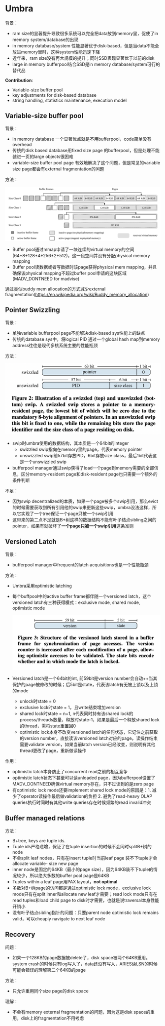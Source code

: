 # Umbra

背景：

- ram size的显著提升导致很多系统可以完全把data放到memory里，促使了in memory system/database的出现
- in memory database/system 性能显著优于disk-based，但是当data不能全放进memory里时，这种system性能迅速下降
- 近年来，ram size没有再大规模的提升；同时SSD表现显著优于以前的disk
- large in memory bufferpool结合SSD是in memory database/system可行的替代品

**Contribution**:

- Variable-size buffer pool
- key adjustments for disk-based database
- string handling, statistics maintenance, execution model

## **Variable-size buffer pool**

背景：

- in memory database 一个显著优点就是不用bufferpool，code简单没有overhead
- 传统的disk based database用fixed size page 的bufferpool，但是处理不能装进一页的large objects很困难
- variable-size buffer pool page 有效地解决了这个问题，但是常见的variable size page都会有external fragmentation的问题

方法：

![image-20231101150440177](./img/umbra/variable-size.png)

- Buffer pool通过mmap申请了一块连续的virtual memory的空间(64\*8+128\*4+256\*2+512)，这一段空间并没有分配physical memory mapping
- Buffer pool读数据或者写数据时该page获得physical mem mapping，并且确保该physical mapping不超过buffer pool申请的这块区域(MADV_DONTNEED for madvise)

通过类似buddy mem allocation的方式减少external fragmentation(https://en.wikipedia.org/wiki/Buddy_memory_allocation)

## Pointer Swizzling

背景：

- 单独variable bufferpool page不能解决disk-based sys性能上的缺点
- 传统的database sys中，将logical PID 通过一个global hash map到memory address往往是现代多核系统主要的性能瓶颈

方法：

![image-20231101152140988](./img/umbra/pointer_swizzling.png)

- swip时umbra使用的数据结构，其本质是一个64bit的integer
  - swizzled swip指向在memory里的page，代表memory pointer
  - unswizzled swip前57bit存放PID，6bit存放size class，最后1bit代表这是一个unswizzled swip
- bufferpool manager通过swip获得了load一个page到memory需要的全部信息，区分memory-resident page和disk-resident page也只需要一个额外的条件判断

不足：

- 因为swip decentralized的本质，如果一个page被多个swip引用，那么evict的时候需要获取到所有引用他的swip来更新这些swip，umbra没法这样，所以它实现了一个tree保证一个page只被一个swip引用
- 这带来的第二点不足就是B+树这样的数据结构不能有叶子结点sibling之间的pointer，如果有就破坏了**一个page只被一个swip引用**这条准则

## Versioned Latch

背景：

- bufferpool manager中frequent的latch acquisitions也是一个性能瓶颈

方法：

- Umbra采用optimistic latching

- 每个buffpool中的active buffer frame都伴随一个versioned latch，这个versioned latch有三种获得模式：exclusive mode, shared mode, optimistic mode

  ![image-20231101160423026](./img/umbra/optimistic_latching.png)

- Versioned latch是一个64bit的int, 前59bit是version number会自动++当其保护的page被修改的时候；后5bit是state，代表该latch有无被上锁以及上锁的mode

  - unlock时state = 0
  - exclusive lock时state = 1，且write结束增加version
  - shared lock时state = n+1, n代表同时持有该shared lock的process/threads数量，释放时state-1，如果是最后一个释放shared lock的thread，需将state重置回0
  - optimistic lock本身不改变versioned latch的任何状态，它记住之前获取的version number，直接读该versioned latch对应的page。读操作结束需要validate version，如果当前latch version已经改变，则说明有其他thread更改了page，重新做读操作

作用：

- optimistic latch本身防止了concurrent read之前的相互竞争
- optimistic latch状态下甚至可以读unloaded page，因为bufferpool设置了MADV_DONTNEED确保virtual memory存在，只不过读到的是zero page
- 有optimistic lock mode还要implement shared lock mode的原因是：1. 减少了operator读操作最后做validation的负担 2. 避免了read-heavy OLAP queries执行时同时有其他write queries存在时候频繁的read invalid冲突

## Buffer managed relations

方法：

- B+tree, keys are tuple ids. 
- Tuple ids严格递增，保证了在tuple insertion的时候不会同时splitB+树的node
- 不会split leaf nodes，只有在insert tuple时当前leaf page 装不下tuple才会allocate variable- size new page
- inner node是固定的64KB（最小的page size），因为64KB装不下tuple的情况较少，所以绝大多数的buffer pool page是64KB
- Tuples within a leaf page用PAX layout，**not optimal**
- 多数对B+树page的访问都是通过optimistic lock mode，exclusive lock mode只有在split inner和allocate new leaf才需要；read lock mode只有在read tuples和load child page to disk时才需要，也就是说traversal本身性能开销小
- 没有叶子结点sibling指针的问题：只要parent node optimistic lock remains valid，可以cheaply navigate to next leaf node

## Recovery

问题：

- 如果一个128KB的page数据被delete了，disk space被两个64KB重用。system crash的时候只有log写入了，data还没有写入，ARIES读LSN的时候可能会错误的理解第二个64KB的page

方法：

- 只允许重用同个size page的disk space

理解：

- 不会有memory external fragmentation的问题，因为这是disk space的重用，disk上的fragmentation不用考虑

